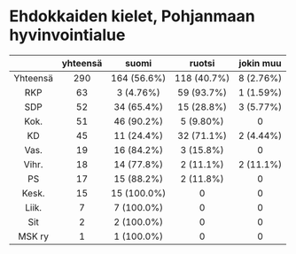 # Ehdokkaiden kielet, Pohjanmaan hyvinvointialue

| |yhteensä|suomi|ruotsi|jokin muu|
|:---:|:---:|:---:|:---:|:---:|
|Yhteensä|290|164 (56.6%)|118 (40.7%)|8 (2.76%)|
|RKP|63|3 (4.76%)|59 (93.7%)|1 (1.59%)|
|SDP|52|34 (65.4%)|15 (28.8%)|3 (5.77%)|
|Kok.|51|46 (90.2%)|5 (9.80%)|0|
|KD|45|11 (24.4%)|32 (71.1%)|2 (4.44%)|
|Vas.|19|16 (84.2%)|3 (15.8%)|0|
|Vihr.|18|14 (77.8%)|2 (11.1%)|2 (11.1%)|
|PS|17|15 (88.2%)|2 (11.8%)|0|
|Kesk.|15|15 (100.0%)|0|0|
|Liik.|7|7 (100.0%)|0|0|
|Sit|2|2 (100.0%)|0|0|
|MSK ry|1|1 (100.0%)|0|0|

